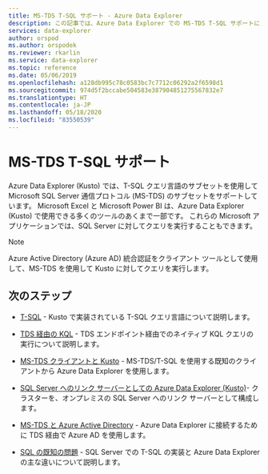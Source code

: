 ```yaml
---
title: MS-TDS T-SQL サポート - Azure Data Explorer
description: この記事では、Azure Data Explorer での MS-TDS T-SQL サポートについて紹介します。
services: data-explorer
author: orspod
ms.author: orspodek
ms.reviewer: rkarlin
ms.service: data-explorer
ms.topic: reference
ms.date: 05/06/2019
ms.openlocfilehash: a128db995c78c0583bc7c7712c06292a2f6598d1
ms.sourcegitcommit: 974d5f2bccabe504583e387904851275567832e7
ms.translationtype: HT
ms.contentlocale: ja-JP
ms.lasthandoff: 05/18/2020
ms.locfileid: "83550539"
---
```

# <a name="ms-tds-t-sql-support"></a>MS-TDS T-SQL サポート

Azure Data Explorer (Kusto) では、T-SQL クエリ言語のサブセットを使用して Microsoft SQL Server 通信プロトコル (MS-TDS) のサブセットをサポートしています。 Microsoft Excel と Microsoft Power BI は、Azure Data Explorer (Kusto) で使用できる多くのツールのあくまで一部です。 これらの Microsoft アプリケーションでは、SQL Server に対してクエリを実行することもできます。

> [!NOTE]
> Azure Active Directory (Azure AD) 統合認証をクライアント ツールとして使用して、MS-TDS を使用して Kusto に対してクエリを実行します。

## <a name="next-steps"></a>次のステップ

* [T-SQL](./t-sql.md) - Kusto で実装されている T-SQL クエリ言語について説明します。 

* [TDS 経由の KQL](./tdskql.md) - TDS エンドポイント経由でのネイティブ KQL クエリの実行について説明します。

* [MS-TDS クライアントと Kusto](./clients.md) - MS-TDS/T-SQL を使用する既知のクライアントから Azure Data Explorer を使用します。

* [SQL Server へのリンク サーバーとしての Azure Data Explorer (Kusto)](./linkedserver.md)- クラスターを、オンプレミスの SQL Server へのリンク サーバーとして構成します。 

* [MS-TDS と Azure Active Directory](./aad.md) - Azure Data Explorer に接続するために TDS 経由で Azure AD を使用します。

* [SQL の既知の問題](./sqlknownissues.md) - SQL Server での T-SQL の実装と Azure Data Explorer の主な違いについて説明します。
